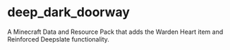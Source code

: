 # deep_dark_doorway
A Minecraft Data and Resource Pack that adds the Warden Heart item and Reinforced Deepslate functionality.
